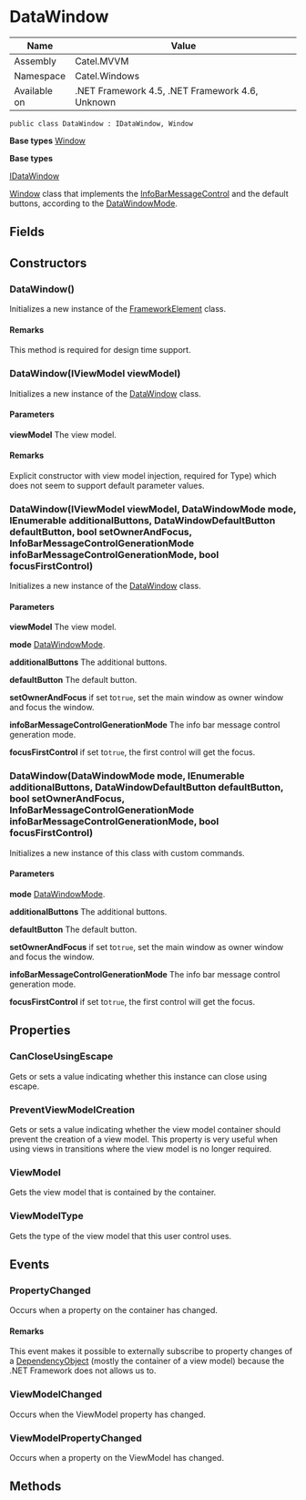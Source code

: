 

# DataWindow

Name|Value
---|---
Assembly|Catel.MVVM
Namespace|Catel.Windows
Available on|.NET Framework 4.5, .NET Framework 4.6, Unknown

```
public class DataWindow : IDataWindow, Window
```

**Base types**
[Window]()

**Base types**

[IDataWindow](/Catel.MVVM\Catel\MVVM\Views\IDataWindow.md)


[Window](#) class that implements the [InfoBarMessageControl](#) and the default buttons, according to the [DataWindowMode](#).



## Fields

## Constructors

### DataWindow()

Initializes a new instance of the [FrameworkElement](#) class.

#### Remarks

This method is required for design time support.



### DataWindow(IViewModel viewModel)

Initializes a new instance of the [DataWindow](#) class.

#### Parameters

**viewModel**
The view model.

#### Remarks

Explicit constructor with view model injection, required for Type) which does not seem to support default parameter values.



### DataWindow(IViewModel viewModel, DataWindowMode mode, IEnumerable<DataWindowButton> additionalButtons, DataWindowDefaultButton defaultButton, bool setOwnerAndFocus, InfoBarMessageControlGenerationMode infoBarMessageControlGenerationMode, bool focusFirstControl)

Initializes a new instance of the [DataWindow](#) class.

#### Parameters

**viewModel**
The view model.

**mode**
[DataWindowMode](#).

**additionalButtons**
The additional buttons.

**defaultButton**
The default button.

**setOwnerAndFocus**
if set to`true`, set the main window as owner window and focus the window.

**infoBarMessageControlGenerationMode**
The info bar message control generation mode.

**focusFirstControl**
if set to`true`, the first control will get the focus.



### DataWindow(DataWindowMode mode, IEnumerable<DataWindowButton> additionalButtons, DataWindowDefaultButton defaultButton, bool setOwnerAndFocus, InfoBarMessageControlGenerationMode infoBarMessageControlGenerationMode, bool focusFirstControl)

Initializes a new instance of this class with custom commands.

#### Parameters

**mode**
[DataWindowMode](#).

**additionalButtons**
The additional buttons.

**defaultButton**
The default button.

**setOwnerAndFocus**
if set to`true`, set the main window as owner window and focus the window.

**infoBarMessageControlGenerationMode**
The info bar message control generation mode.

**focusFirstControl**
if set to`true`, the first control will get the focus.



## Properties

### CanCloseUsingEscape

Gets or sets a value indicating whether this instance can close using escape.



### PreventViewModelCreation

Gets or sets a value indicating whether the view model container should prevent the creation of a view model. This property is very useful when using views in transitions where the view model is no longer required.



### ViewModel

Gets the view model that is contained by the container.



### ViewModelType

Gets the type of the view model that this user control uses.



## Events

### PropertyChanged

Occurs when a property on the container has changed.

#### Remarks

This event makes it possible to externally subscribe to property changes of a [DependencyObject](#) (mostly the container of a view model) because the .NET Framework does not allows us to.



### ViewModelChanged

Occurs when the ViewModel property has changed.



### ViewModelPropertyChanged

Occurs when a property on the ViewModel has changed.



## Methods

